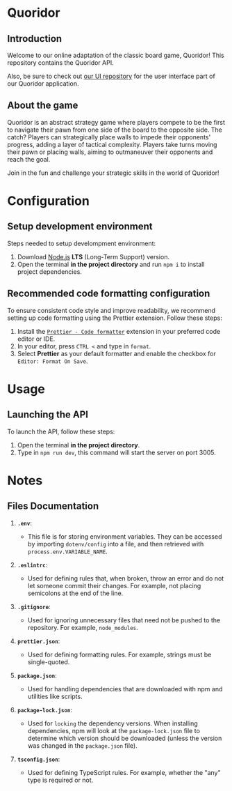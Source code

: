 # Quoridor

## Introduction

Welcome to our online adaptation of the classic board game, Quoridor! This repository contains the Quoridor API.

Also, be sure to check out [our UI repository](https://github.com/Kliunkius/quoridor-ui) for the user interface part of our Quoridor application.

## About the game

Quoridor is an abstract strategy game where players compete to be the first to navigate their pawn from one side of the board to the opposite side. The catch? Players can strategically place walls to impede their opponents' progress, adding a layer of tactical complexity. Players take turns moving their pawn or placing walls, aiming to outmaneuver their opponents and reach the goal. 

Join in the fun and challenge your strategic skills in the world of Quoridor!

# Configuration

## Setup development environment

Steps needed to setup develompment environment:
1. Download [Node.js](https://nodejs.org/en) **LTS** (Long-Term Support) version.
2. Open the terminal **in the project directory** and run `npm i` to install project dependencies.

## Recommended code formatting configuration

To ensure consistent code style and improve readability, we recommend setting up code formatting using the Prettier extension. Follow these steps:

1. Install the [`Prettier - Code formatter`](https://prettier.io/) extension in your preferred code editor or IDE.
2. In your editor, press `CTRL <` and type in `format`.
3. Select **Prettier** as your default formatter and enable the checkbox for `Editor: Format On Save`.

# Usage

## Launching the API

To launch the API, follow these steps:
1. Open the terminal **in the project directory**.
2. Type in `npm run dev`, this command will start the server on port 3005.

# Notes

## Files Documentation

1. **`.env`**: 
   - This file is for storing environment variables. They can be accessed by importing `dotenv/config` into a file, and then retrieved with `process.env.VARIABLE_NAME`.

2. **`.eslintrc`**: 
   - Used for defining rules that, when broken, throw an error and do not let someone commit their changes. For example, not placing semicolons at the end of the line.

3. **`.gitignore`**: 
   - Used for ignoring unnecessary files that need not be pushed to the repository. For example, `node_modules`.

4. **`prettier.json`**: 
   - Used for defining formatting rules. For example, strings must be single-quoted.

5. **`package.json`**: 
   - Used for handling dependencies that are downloaded with npm and utilities like scripts.

6. **`package-lock.json`**: 
   - Used for `locking` the dependency versions. When installing dependencies, npm will look at the `package-lock.json` file to determine which version should be downloaded (unless the version was changed in the `package.json` file).

7. **`tsconfig.json`**: 
   - Used for defining TypeScript rules. For example, whether the "any" type is required or not.
